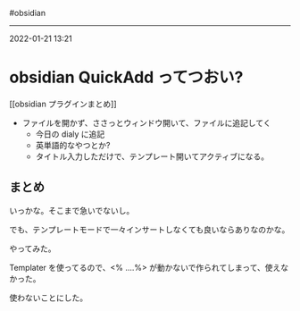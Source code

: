 #obsidian 

---
2022-01-21  13:21

# obsidian  QuickAdd ってつおい?

[[obsidian  プラグインまとめ]]

- ファイルを開かず、ささっとウィンドウ開いて、ファイルに追記してく
	- 今日の dialy に追記
	- 英単語的なやつとか?
	- タイトル入力しただけで、テンプレート開いてアクティブになる。


## まとめ

いっかな。そこまで急いでないし。

でも、テンプレートモードで一々インサートしなくても良いならありなのかな。

やってみた。

Templater を使ってるので、<% ....%> が動かないで作られてしまって、使えなかった。

使わないことにした。

